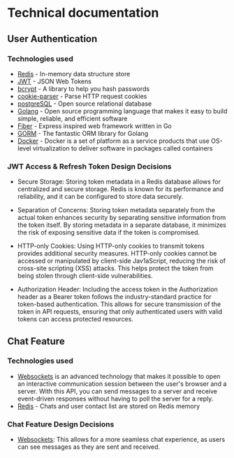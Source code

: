# Technical documentation

## User Authentication 

### Technologies used

* [Redis](https://redis.io/) - In-memory data structure store
* [JWT](https://jwt.io/) - JSON Web Tokens
* [bcrypt](https://www.npmjs.com/package/bcrypt) - A library to help you hash passwords
* [cookie-parser](https://www.npmjs.com/package/cookie-parser) - Parse HTTP request cookies
* [postgreSQL](https://www.postgresql.org/) - Open source relational database
* [Golang](https://golang.org/) - Open source programming language that makes it easy to build simple, reliable, and efficient software
* [Fiber](https://gofiber.io/) - Express inspired web framework written in Go
* [GORM](https://gorm.io/) - The fantastic ORM library for Golang
* [Docker](https://www.docker.com/) - Docker is a set of platform as a service products that use OS-level virtualization to deliver software in packages called containers
  
### JWT Access & Refresh Token Design Decisions

* Secure Storage: Storing token metadata in a Redis database allows for centralized and secure storage. Redis is known for its performance and reliability, and it can be configured to store data securely.

* Separation of Concerns: Storing token metadata separately from the actual token enhances security by separating sensitive information from the token itself. By storing metadata in a separate database, it minimizes the risk of exposing sensitive data if the token is compromised.

* HTTP-only Cookies: Using HTTP-only cookies to transmit tokens provides additional security measures. HTTP-only cookies cannot be accessed or manipulated by client-side Jav1aScript, reducing the risk of cross-site scripting (XSS) attacks. This helps protect the token from being stolen through client-side vulnerabilities.

* Authorization Header: Including the access token in the Authorization header as a Bearer token follows the industry-standard practice for token-based authentication. This allows for secure transmission of the token in API requests, ensuring that only authenticated users with valid tokens can access protected resources.

## Chat Feature

### Technologies used

* [Websockets](https://websockets.readthedocs.io/) is an advanced technology that makes it possible to open an interactive communication session between the user's browser and a server. With this API, you can send messages to a server and receive event-driven responses without having to poll the server for a reply.
* [Redis](https://redis.io/) - Chats and user contact list are stored on Redis memory
  
### Chat Feature Design Decisions

* [Websockets](https://websockets.readthedocs.io/): This allows for a more seamless chat experience, as users can see messages as they are sent and received.
